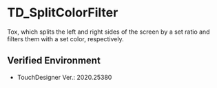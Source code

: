 # TD_SplitColorFilter
Tox, which splits the left and right sides of the screen by a set ratio and filters them with a set color, respectively.

## Verified Environment
- TouchDesigner Ver.: 2020.25380
